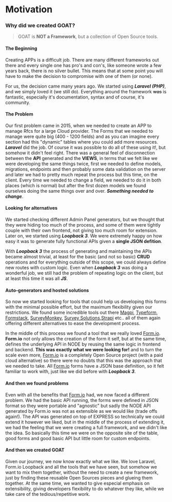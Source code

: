 # Motivation

### Why did we created GOAT?

> GOAT is **NOT a Framework**, but a collection of Open Source tools.

#### The Beginning

Creating APPs is a difficult job. There are many different frameworks out there and every single one has pro's and con's, like someone wrote a few years back, there is no silver bullet. This means that at some point you will have to make the decision to compromise with one of them (or none).

For us, the decision came many years ago. We started using **_Laravel (PHP)_**, and we simply loved it (we still do). Everything around the framework ~~was~~ is fantastic, especially it's documentation, syntax and of course, it's community.

#### The Problem

Our first problem came in 2015, when we needed to create an APP to manage Rfcs for a large Cloud provider. The Forms that we needed to manage were quite big (400 - 1200 fields) and as you can imagine every section had this "dynamic" tables where you could add more resources. **_Laravel_** did the job. Of course it was possible to do all of these using it!, but somehow it didn't feel right. There was a general feel of disconnection between the **API** generated and the **VIEWS**, in terms that we felt like we were developing the same things twice, first we needed to define models, migrations, endpoints and then probably some data validation on the server and later we had to pretty much repeat the process but this time, on the client. Every time we needed to change a field, we needed to do it in both places (which is normal) but after the first dozen models we found ourselves doing the same things over and over. **_Something needed to change_**.

#### Looking for alternatives

We started checking different Admin Panel generators, but we thought that they were hiding too much of the process, and some of them were tightly couple with their own frontend, not giving too much room for extension. Later on, we started using **_Loopback 3_**. We were extremely happy on how easy it was to generate fully functional APIs given a **single JSON defition**.

With **_Loopback 3_** the process of generating and maintaining the APIs became almost trivial, at least for the basic (and not so basic) **CRUD** operations and for everything outside of this scope, we could always define new routes with custom logic. Even when **_Loopback 3_** was doing a wonderful job, we still had the problem of repeating logic on the client, but at least this time it was all **_JS_**.

#### Auto-generators and hosted solutions

So now we started looking for tools that could help us developing this forms with the minimal possible effort, but the maximum flexibility given our restrictions. We found some incredible tools out there [Magpi](https://home.magpi.com/), [Typeform](https://www.typeform.com/), [Formstack](https://www.formstack.com), [SurveyMonkey](https://surveymonkey.com), [Survey Solutions](https://mysurvey.solutions/),[Strapi](https://strapi.io/) etc.. all of them again offering different alternatives to ease the development process.

In the middle of this process we found a tool that we really loved [Form.io]("https://www.form.io/"). **Form.io** not only allows the creation of the form it self, but at the same time, defines the underlying API in NODE by reusing the same logic in frontend and backend. **This was exactly what we were looking for!** and to turn the scale even more, [Form.io]("https://www.form.io/") is a completely Open Source project (with a paid cloud alternative) so there were no doubts that this was the approach that we needed to take. All [Form.io]("https://www.form.io/") forms have a JSON base definition, so it felt familiar to work with, just like we did before with **_Loopback 3_**.

#### And then we found problems

Even with all the benefits that [Form.io]("https://www.form.io/") had, we now faced a different problem. We had the basic API running, the forms were defined in JSON format so they were portable and "agnostic" but sadly the NODE API generated by Form.io was not as extensible as we would like (trade offs again!). The API was generated on top of EXPRESS so technically we could extend it however we liked, but in the middle of the process of extending it, we had the feeling that we were creating a full framework, and we didn't like the idea. So basically this time we were on the opposite site of the table, good forms and good basic API but little room for custom endpoints.

#### And then we created GOAT

Given our journey, we now know exactly what we like. We love Laravel, Form.io Loopback and all the tools that we have seen, but somehow we want to mix them together, without the need to create a new framework, just by finding these reusable Open Sources pieces and glueing them together.
At the same time, we wanted to give especial emphasis on extensibility, giving developers flexibility to do whatever they like, while we take care of the tedious/repetitive work.
